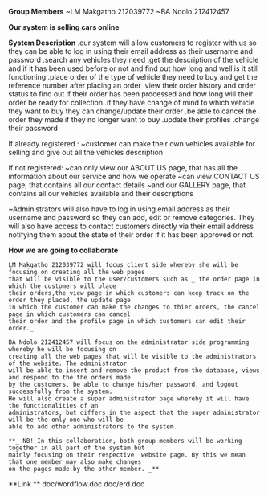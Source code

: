 **Group Members**
	~LM Makgatho 212039772
	~BA Ndolo 212412457
	
**Our system is selling cars online**
		
**System Description**
	.our system will allow customers to register with us so they can be able to log in using their email 
	 address as their username and password
	.search any vehicles they need
	.get the description of the vehicle and if it has been used before or not and find out how long and 
	 well is it still functioning
	.place order of the type of vehicle they need to buy and get the reference number after placing an 
	 order
	.view their order history and order status to find out if their order has been processed and how long
     will their order be ready for collection
	.if they have  change of mind to which vehicle they want to buy  they can change/update their order
	.be able to cancel the order they made if they no longer want to buy
	.update their profiles
	.change their password
	
If already registered :
	~customer can make their own vehicles available for selling and give out all the vehicles description
	
If not registered:
	~can only view our ABOUT US page, that has all the information about our service and how we operate
	~can view CONTACT US page, that contains all our contact details
	~and our GALLERY page, that contains all our vehicles available and their descriptions
	
~Administrators will also have to log in using email address as their username and password so they can add,
	edit or remove categories. They will also have access to contact customers directly via their email 
	address notifying them about the state of their order if it has been approved or not.
	
**How we are going to collaborate**

	LM Makgatho 212039772 will focus client side whereby she will be focusing on creating all the web pages
	that will be visible to the user/customers such as _ the order page in which the customers will place 
	their orders,the view page in which customers can keep track on the order they placed, the update page
	in which the customer can make the changes to thier orders, the cancel page in which customers can cancel 
	their order and the profile page in which customers can edit their order._
	
	BA Ndolo 212412457 will focus on the administrator side programming whereby he will be focusing on
	creating all the web pages that will be visible to the administrators of the website. The administrator 
	will be able to insert and remove the product from the database, views and respond to the the orders made 
	by the customers, be able to change his/her password, and logout successfully from the system.
	He will also create a super administrator page whereby it will have the functionalities of an 
	administrators, but differs in the aspect that the super administrator will be the only one who will be
	able to add other administrators to the system.
	
	**_ NB! In this collaboration, both group members will be working together in all part of the system but
	mainly focusing on their respective  website page. By this we mean that one member may also make changes 
	on the pages made by the other member. _**
	
**Link **
	doc/wordflow.doc
	doc/erd.doc